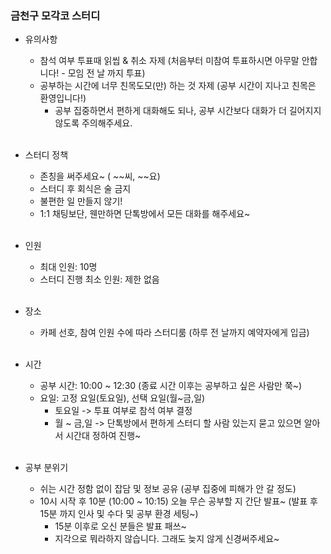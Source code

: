 ### 금천구 모각코 스터디
- 유의사항
    - 참석 여부 투표때 읽씹 & 취소 자제 (처음부터 미참여 투표하시면 아무말 안합니다! - 모임 전 날 까지 투표)
    - 공부하는 시간에 너무 친목도모(만) 하는 것 자제 (공부 시간이 지나고 친목은 환영입니다!)
        - 공부 집중하면서 편하게 대화해도 되나, 공부 시간보다 대화가 더 길어지지 않도록 주의해주세요.
    <br/>

- 스터디 정책
    - 존칭을 써주세요~ ( ~~씨, ~~요)
    - 스터디 후 회식은 술 금지
    - 불편한 일 만들지 않기!
    - 1:1 채팅보단, 웬만하면 단톡방에서 모든 대화를 해주세요~  
    <br/>
- 인원
    - 최대 인원: 10명
    - 스터디 진행 최소 인원: 제한 없음
    <br/>
    
- 장소
    - 카페 선호, 참여 인원 수에 따라 스터디룸 (하루 전 날까지 예약자에게 입금)
    <br/>
    
- 시간
    - 공부 시간: 10:00 ~ 12:30 (종료 시간 이후는 공부하고 싶은 사람만 쭉~)
    - 요일: 고정 요일(토요일), 선택 요일(월~금,일)
      - 토요일 -> 투표 여부로 참석 여부 결정
      - 월 ~ 금,일 -> 단톡방에서 편하게 스터디 할 사람 있는지 묻고 있으면 알아서 시간대 정하여 진행~
    <br/>
    
- 공부 분위기
    - 쉬는 시간 정함 없이 잡담 및 정보 공유 (공부 집중에 피해가 안 갈 정도)
    - 10시 시작 후 10분 (10:00 ~ 10:15) 오늘 무슨 공부할 지 간단 발표~ (발표 후 15분 까지 인사 및 수다 및 공부 환경 세팅~)
      - 15분 이후로 오신 분들은 발표 패쓰~
      - 지각으로 뭐라하지 않습니다. 그래도 늦지 않게 신경써주세요~
    <br/>
    
    
    
    
